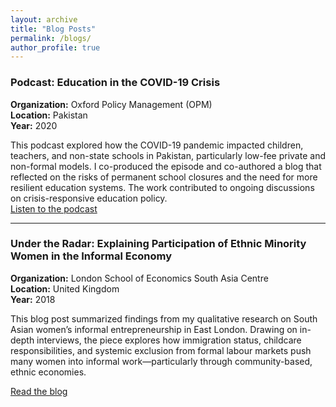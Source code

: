 ```yaml
---
layout: archive
title: "Blog Posts"
permalink: /blogs/
author_profile: true
---
```


### Podcast: Education in the COVID-19 Crisis  
**Organization:** Oxford Policy Management (OPM)  
**Location:** Pakistan  
**Year:** 2020  

This podcast explored how the COVID-19 pandemic impacted children, teachers, and non-state schools in Pakistan, particularly low-fee private and non-formal models. I co-produced the episode and co-authored a blog that reflected on the risks of permanent school closures and the need for more resilient education systems. The work contributed to ongoing discussions on crisis-responsive education policy.  
[Listen to the podcast](https://www.opml.co.uk/insights/podcast-how-has-covid-19-affected-children-and-teachers-non-state-schools-pakistan)

---
### Under the Radar: Explaining Participation of Ethnic Minority Women in the Informal Economy  
**Organization:** London School of Economics South Asia Centre  
**Location:** United Kingdom  
**Year:** 2018  

This blog post summarized findings from my qualitative research on South Asian women’s informal entrepreneurship in East London. Drawing on in-depth interviews, the piece explores how immigration status, childcare responsibilities, and systemic exclusion from formal labour markets push many women into informal work—particularly through community-based, ethnic economies.  

[Read the blog](https://blogs.lse.ac.uk/southasia/2018/02/01/under-the-radar-explaining-participation-of-ethnic-minority-women-in-the-informal-economy/)
